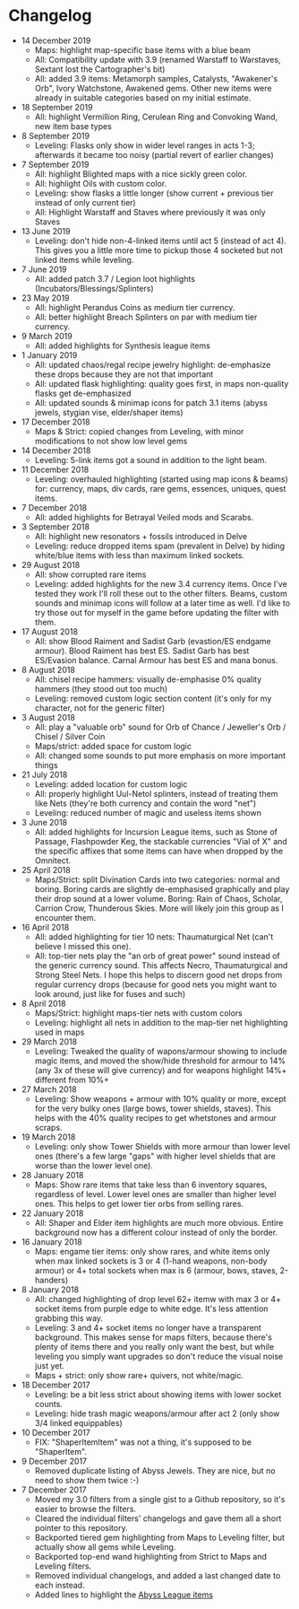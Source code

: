 # Changelog

* 14 December 2019
  * Maps: highlight map-specific base items with a blue beam
  * All: Compatibility update with 3.9 (renamed Warstaff to Warstaves, Sextant lost the Cartographer's bit)
  * All: added 3.9 items: Metamorph samples, Catalysts,  "Awakener's Orb", Ivory Watchstone, Awakened gems. Other new items were already in suitable categories based on my initial estimate.
* 18 September 2019
  * All: highlight Vermillion Ring, Cerulean Ring and Convoking Wand, new item base types
* 8 September 2019
  * Leveling: Flasks only show in wider level ranges in acts 1-3; afterwards it became too noisy (partial revert of earlier changes)
* 7 September 2019
  * All: highlight Blighted maps with a nice sickly green color.
  * All: highlight Oils with custom color.
  * Leveling: show flasks a little longer (show current + previous tier instead of only current tier)
  * All: Highlight Warstaff and Staves where previously it was only Staves
* 13 June 2019
  * Leveling: don't hide non-4-linked items until act 5 (instead of act 4). This gives you a little more time to pickup those 4 socketed but not linked items while leveling.
* 7 June 2019
  * All: added patch 3.7 / Legion loot highlights (Incubators/Blessings/Splinters)
* 23 May 2019
  * All: highlight Perandus Coins as medium tier currency.
  * All: better highlight Breach Splinters on par with medium tier currency.
* 9 March 2019
  * All: added highlights for Synthesis league items
* 1 January 2019
  * All: updated chaos/regal recipe jewelry highlight: de-emphasize these drops because they are not that important
  * All: updated flask highlighting: quality goes first, in maps non-quality flasks get de-emphasized
  * All: updated sounds & minimap icons for patch 3.1 items (abyss jewels, stygian vise, elder/shaper items)
* 17 December 2018
  * Maps & Strict: copied changes from Leveling, with minor modifications to not show low level gems
* 14 December 2018
  * Leveling: 5-link items got a sound in addition to the light beam.
* 11 December 2018
  * Leveling: overhauled highlighting (started using map icons & beams) for: currency, maps, div cards, rare gems, essences, uniques, quest items.
* 7 December 2018
  * All: added highlights for Betrayal Veiled mods and Scarabs.
* 3 September 2018
  * All: highlight new resonators + fossils introduced in Delve
  * Leveling: reduce dropped items spam (prevalent in Delve) by hiding white/blue items with less than maximum linked sockets.
* 29 August 2018
  * All: show corrupted rare items
  * Leveling: added highlights for the new 3.4 currency items. Once I've tested they work I'll roll these out to the other filters. Beams, custom sounds and minimap icons will follow at a later time as well. I'd like to try those out for myself in the game before updating the filter with them.
* 17 August 2018
  * All: show Blood Raiment and Sadist Garb (evastion/ES endgame armour). Blood Raiment has best ES. Sadist Garb has best ES/Evasion balance. Carnal Armour has best ES and mana bonus.
* 8 August 2018
  * All: chisel recipe hammers: visually de-emphasise 0% quality hammers (they stood out too much)
  * Leveling: removed custom logic section content (it's only for my character, not for the generic filter)
* 3 August 2018
  * All: play a "valuable orb" sound for Orb of Chance / Jeweller's Orb / Chisel / Silver Coin
  * Maps/strict: added space for custom logic
  * All: changed some sounds to put more emphasis on more important things
* 21 July 2018
  * Leveling: added location for custom logic
  * All: properly highlight Uul-Netol splinters, instead of treating them like Nets (they're both currency and contain the word "net")
  * Leveling: reduced number of magic and useless items shown
* 3 June 2018
  * All: added highlights for Incursion League items, such as Stone of Passage, Flashpowder Keg, the stackable currencies "Vial of X" and the specific affixes that some items can have when dropped by the Omnitect.
* 25 April 2018
  * Maps/Strict: split Divination Cards into two categories: normal and boring. Boring cards are slightly de-emphasised graphically and play their drop sound at a lower volume. Boring: Rain of Chaos, Scholar, Carrion Crow, Thunderous Skies. More will likely join this group as I encounter them.
* 16 April 2018
  * All: added highlighting for tier 10 nets: Thaumaturgical Net (can't believe I missed this one).
  * All: top-tier nets play the "an orb of great power" sound instead of the generic currency sound. This affects Necro, Thaumaturgical and Strong Steel Nets. I hope this helps to discern good net drops from regular currency drops (because for good nets you might want to look around, just like for fuses and such)
* 8 April 2018
  * Maps/Strict: highlight maps-tier nets with custom colors
  * Leveling: highlight all nets in addition to the map-tier net highlighting used in maps
* 29 March 2018
  * Leveling: Tweaked the quality of wapons/armour showing to include magic items, and moved the show/hide threshold for armour to 14% (any 3x of these will give currency) and for weapons highlight 14%+ different from 10%+
* 27 March 2018
  * Leveling: Show weapons + armour with 10% quality or more, except for the very bulky ones (large bows, tower shields, staves). This helps with the 40% quality recipes to get whetstones and armour scraps.
* 19 March 2018
  * Leveling: only show Tower Shields with more armour than lower level ones (there's a few large "gaps" with higher level shields that are worse than the lower level one).
* 28 January 2018
  * Maps: Show rare items that take less than 6 inventory squares, regardless of level. Lower level ones are smaller than higher level ones. This helps to get lower tier orbs from selling rares.
* 22 January 2018
  * All: Shaper and Elder item highlights are much more obvious. Entire background now has a different colour instead of only the border.
* 16 January 2018
  * Maps: engame tier items: only show rares, and white items only when max linked sockets is 3 or 4 (1-hand weapons, non-body armour) or 4+ total sockets when max is 6 (armour, bows, staves, 2-handers)
* 8 January 2018
  * All: changed highlighting of drop level 62+ itemw with max 3 or 4+ socket items from purple edge to white edge. It's less attention grabbing this way.
  * Leveling: 3 and 4+ socket items no longer have a transparent background. This makes sense for maps filters, because there's plenty of items there and you really only want the best, but while leveling you simply want upgrades so don't reduce the visual noise just yet.
  * Maps + strict: only show rare+ quivers, not white/magic.
* 18 December 2017
  * Leveling: be a bit less strict about showing items with lower socket counts.
  * Leveling: hide trash magic weapons/armour after act 2 (only show 3/4 linked equippables)
* 10 December 2017
  * FIX: "ShaperItemItem" was not a thing, it's supposed to be "ShaperItem".
* 9 December 2017
  * Removed duplicate listing of Abyss Jewels. They are nice, but no need to show them twice :-)
* 7 December 2017
  * Moved my 3.0 filters from a single gist to a Github repository, so it's easier to browse the filters.
  * Cleared the individual filters' changelogs and gave them all a short pointer to this repository.
  * Backported tiered gem highlighting from Maps to Leveling filter, but actually show all gems while Leveling.
  * Backported top-end wand highlighting from Strict to Maps and Leveling filters.
  * Removed individual changelogs, and added a last changed date to each instead.
  * Added lines to highlight the [Abyss League items](https://www.pathofexile.com/forum/view-thread/2036673)
